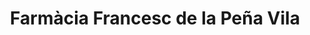 ---
title: "Farmàcia Francesc de la Peña Vila"
url: /sant-feliu-de-guixols/farmacia-francesc-de-la-pena-vila/
shop: Drogerie
---